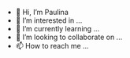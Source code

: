 - 👋 Hi, I’m Paulina
- 👀 I’m interested in ...
- 🌱 I’m currently learning ...
- 💞️ I’m looking to collaborate on ...
- 📫 How to reach me ...

<!---
paulinaboron/paulinaboron is a ✨ special ✨ repository because its `README.md` (this file) appears on your GitHub profile.
You can click the Preview link to take a look at your changes.
--->
